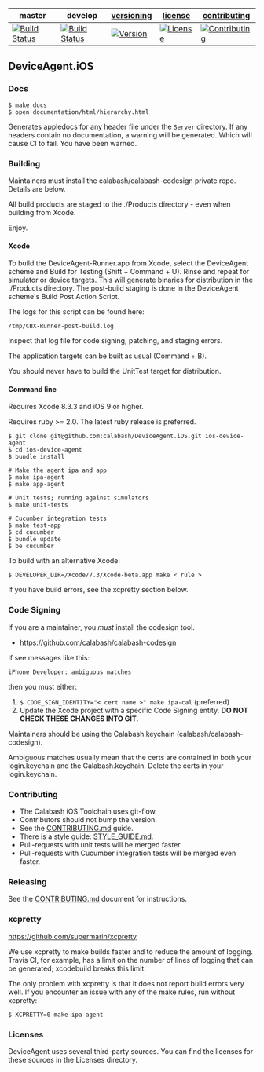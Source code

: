 | master  | develop | [versioning](VERSIONING.md) | [license](LICENSE) | [contributing](CONTRIBUTING.md)|
|---------|---------|-----------------------------|--------------------|--------------------------------|
|[![Build Status](https://travis-ci.com/calabash/DeviceAgent.iOS.svg?token=fsyxqhAht7X7tLURqAAp&branch=master)](https://travis-ci.com/calabash/DeviceAgent.iOS) | [![Build Status](https://travis-ci.com/calabash/DeviceAgent.iOS.svg?token=fsyxqhAht7X7tLURqAAp&branch=develop)](https://travis-ci.com/calabash/DeviceAgent.iOS)| [![Version](https://img.shields.io/badge/version-1.2.3-green.svg)](https://img.shields.io/badge/version-1.2.3-green.svg) |[![License](https://img.shields.io/github/license/mashape/apistatus.svg?maxAge=2592000)](LICENSE) | [![Contributing](https://img.shields.io/badge/contrib-gitflow-orange.svg)](https://www.atlassian.com/git/tutorials/comparing-workflows/gitflow-workflow/)|

## DeviceAgent.iOS

### Docs

```
$ make docs
$ open documentation/html/hierarchy.html
```

Generates appledocs for any header file under the `Server` directory. If any
headers contain no documentation, a warning will be generated. Which will
cause CI to fail.  You have been warned.

### Building

Maintainers must install the calabash/calabash-codesign private repo.
Details are below.

All build products are staged to the ./Products directory - even when
building from Xcode.

Enjoy.

#### Xcode

To build the DeviceAgent-Runner.app from Xcode, select the DeviceAgent
scheme and Build for Testing (Shift + Command + U).  Rinse and repeat
for simulator or device targets.  This will generate binaries for
distribution in the ./Products directory.  The post-build staging is done
in the DeviceAgent scheme's Build Post Action Script.

The logs for this script can be found here:

```
/tmp/CBX-Runner-post-build.log
```

Inspect that log file for code signing, patching, and staging errors.

The application targets can be built as usual (Command + B).

You should never have to build the UnitTest target for distribution.

#### Command line

Requires Xcode 8.3.3 and iOS 9 or higher.

Requires ruby >= 2.0.  The latest ruby release is preferred.

```
$ git clone git@github.com:calabash/DeviceAgent.iOS.git ios-device-agent
$ cd ios-device-agent
$ bundle install

# Make the agent ipa and app
$ make ipa-agent
$ make app-agent

# Unit tests; running against simulators
$ make unit-tests

# Cucumber integration tests
$ make test-app
$ cd cucumber
$ bundle update
$ be cucumber
```

To build with an alternative Xcode:

```
$ DEVELOPER_DIR=/Xcode/7.3/Xcode-beta.app make < rule >
```

If you have build errors, see the xcpretty section below.

### Code Signing

If you are a maintainer, you _must_ install the codesign tool.

* https://github.com/calabash/calabash-codesign

If see messages like this:

```
iPhone Developer: ambiguous matches
```

then you must either:

1. `$ CODE_SIGN_IDENTITY="< cert name >" make ipa-cal` (preferred)
2. Update the Xcode project with a specific Code Signing entity.  **DO
   NOT CHECK THESE CHANGES INTO GIT.**

Maintainers should be using the Calabash.keychain (calabash/calabash-codesign).

Ambiguous matches usually mean that the certs are contained in both your login.keychain
and the Calabash.keychain.  Delete the certs in your login.keychain.

### Contributing

* The Calabash iOS Toolchain uses git-flow.
* Contributors should not bump the version.
* See the [CONTRIBUTING.md](CONTRIBUTING.md) guide.
* There is a style guide: [STYLE\_GUIDE.md](STYLE\_GUIDE.md).
* Pull-requests with unit tests will be merged faster.
* Pull-requests with Cucumber integration tests will be merged even faster.

### Releasing

See the [CONTRIBUTING.md](CONTRIBUTING.md) document for instructions.

### xcpretty

https://github.com/supermarin/xcpretty

We use xcpretty to make builds faster and to reduce the amount of
logging.  Travis CI, for example, has a limit on the number of lines of
logging that can be generated; xcodebuild breaks this limit.

The only problem with xcpretty is that it does not report build errors
very well.  If you encounter an issue with any of the make rules, run
without xcpretty:

```
$ XCPRETTY=0 make ipa-agent
```

### Licenses

DeviceAgent uses several third-party sources.  You can find the licenses for
these sources in the Licenses directory.

